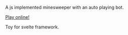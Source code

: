 A js implemented minesweeper with an auto playing bot.

[Play online!](https://fishautumn.github.io/mine/index.html)

Toy for svelte framework.
